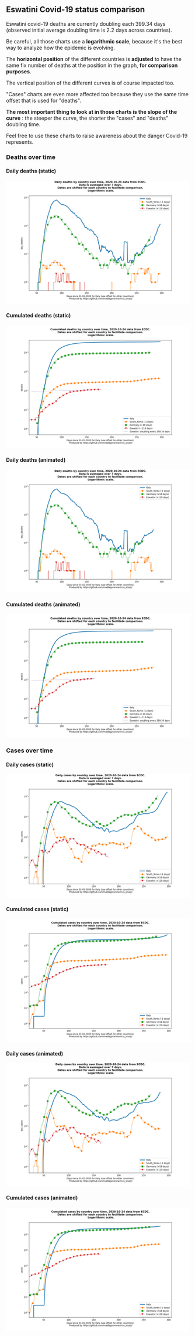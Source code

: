 ## Eswatini Covid-19 status comparison 

Eswatini covid-19 deaths are currently doubling each 399.34 days (observed initial average doubling time is 2.2 days across countries).



Be careful, all those charts use a **logarithmic scale**, because it's the best way to analyze how the epidemic is evolving.
 
The **horizontal position** of the different countries is **adjusted** to have the same fix number of deaths at the position in the graph, **for comparison purposes**.

The vertical position of the different curves is of course impacted too.

"Cases" charts are even more affected too because they use the same time offset that is used for "deaths".

**The most important thing to look at in those charts is the slope of the curve** : the steeper the curve, the shorter the "cases" and "deaths" doubling time.

Feel free to use these charts to raise awareness about the danger Covid-19 represents. 


 
### Deaths over time
 
#### Daily deaths (static)
![Eswatini covid-19 daily deaths static chart](https://raw.githubusercontent.com/madlag/coronavirus_study/master/notebooks/graphs/2020-10-24/countries/Eswatini/2020-10-24_Eswatini_day_deaths.png "Eswatini covid-19 day_deaths static chart")   
 
#### Cumulated deaths (static)
![Eswatini covid-19 cumulated deaths static chart](https://raw.githubusercontent.com/madlag/coronavirus_study/master/notebooks/graphs/2020-10-24/countries/Eswatini/2020-10-24_Eswatini_deaths.png "Eswatini covid-19 deaths static chart")   
 
#### Daily deaths (animated)
![Eswatini covid-19 daily deaths animated chart](https://raw.githubusercontent.com/madlag/coronavirus_study/master/notebooks/graphs/2020-10-24/countries/Eswatini/2020-10-24_Eswatini_day_deaths.gif "Eswatini covid-19 day_deaths animated chart")   
 
#### Cumulated deaths (animated)
![Eswatini covid-19 cumulated deaths animated chart](https://raw.githubusercontent.com/madlag/coronavirus_study/master/notebooks/graphs/2020-10-24/countries/Eswatini/2020-10-24_Eswatini_deaths.gif "Eswatini covid-19 deaths animated chart")   

 
### Cases over time
 
#### Daily cases (static)
![Eswatini covid-19 daily cases static chart](https://raw.githubusercontent.com/madlag/coronavirus_study/master/notebooks/graphs/2020-10-24/countries/Eswatini/2020-10-24_Eswatini_day_cases.png "Eswatini covid-19 day_cases static chart")   
 
#### Cumulated cases (static)
![Eswatini covid-19 cumulated cases static chart](https://raw.githubusercontent.com/madlag/coronavirus_study/master/notebooks/graphs/2020-10-24/countries/Eswatini/2020-10-24_Eswatini_cases.png "Eswatini covid-19 cases static chart")   
 
#### Daily cases (animated)
![Eswatini covid-19 daily cases animated chart](https://raw.githubusercontent.com/madlag/coronavirus_study/master/notebooks/graphs/2020-10-24/countries/Eswatini/2020-10-24_Eswatini_day_cases.gif "Eswatini covid-19 day_cases animated chart")   
 
#### Cumulated cases (animated)
![Eswatini covid-19 cumulated cases animated chart](https://raw.githubusercontent.com/madlag/coronavirus_study/master/notebooks/graphs/2020-10-24/countries/Eswatini/2020-10-24_Eswatini_cases.gif "Eswatini covid-19 cases animated chart")   


